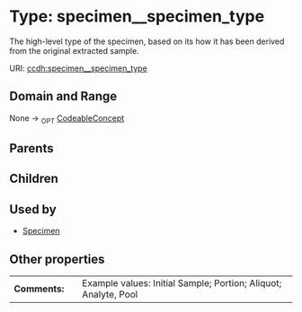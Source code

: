
# Type: specimen__specimen_type


The high-level type of the specimen, based on its how it has been derived from the original extracted sample.

URI: [ccdh:specimen__specimen_type](https://example.org/ccdh/specimen__specimen_type)


## Domain and Range

None ->  <sub>OPT</sub> [CodeableConcept](CodeableConcept.md)

## Parents


## Children


## Used by

 * [Specimen](Specimen.md)

## Other properties

|  |  |  |
| --- | --- | --- |
| **Comments:** | | Example values: Initial Sample; Portion; Aliquot; Analyte, Pool |

